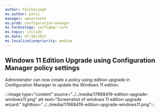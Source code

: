 ```yaml
---
author: Palikasingh
ms.author: palsi
manager: apoorvseth
ms.prod: configuration-manager
ms.technology: configmgr-core
ms.topic: include
ms.date: 07/28/2023
ms.localizationpriority: medium
---
```


## <a name="bkmk_Editionupgrade"></a> Windows 11 Edition Upgrade using Configuration Manager policy settings

<!--17668419-->
Administrator can now create a policy using edition upgrade in Configuration Manager to update the Windows 11 edition.  

:::image type="content" source="../../media/17668419-edition-upgrade-windows11.png" alt-text="Screenshot of windows 11 edition upgrade wizard." lightbox="../../media/17668419-edition-upgrade-windows11.png":::


